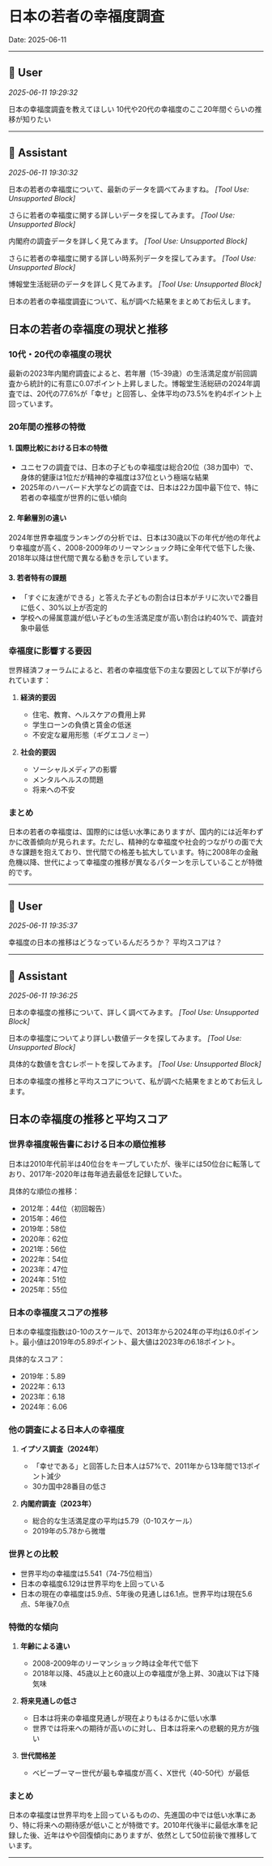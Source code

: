 # 日本の若者の幸福度調査

Date: 2025-06-11

---

## 👤 User
*2025-06-11 19:29:32*

日本の幸福度調査を教えてほしい 10代や20代の幸福度のここ20年間ぐらいの推移が知りたい

---

## 🤖 Assistant
*2025-06-11 19:30:32*

日本の若者の幸福度について、最新のデータを調べてみますね。
*[Tool Use: Unsupported Block]*

さらに若者の幸福度に関する詳しいデータを探してみます。
*[Tool Use: Unsupported Block]*

内閣府の調査データを詳しく見てみます。
*[Tool Use: Unsupported Block]*

さらに若者の幸福度に関する詳しい時系列データを探してみます。
*[Tool Use: Unsupported Block]*

博報堂生活総研のデータを詳しく見てみます。
*[Tool Use: Unsupported Block]*

日本の若者の幸福度調査について、私が調べた結果をまとめてお伝えします。

## 日本の若者の幸福度の現状と推移

### 10代・20代の幸福度の現状

最新の2023年内閣府調査によると、若年層（15-39歳）の生活満足度が前回調査から統計的に有意に0.07ポイント上昇しました。博報堂生活総研の2024年調査では、20代の77.6%が「幸せ」と回答し、全体平均の73.5%を約4ポイント上回っています。

### 20年間の推移の特徴

#### 1. 国際比較における日本の特徴
- ユニセフの調査では、日本の子どもの幸福度は総合20位（38カ国中）で、身体的健康は1位だが精神的幸福度は37位という極端な結果
- 2025年のハーバード大学などの調査では、日本は22カ国中最下位で、特に若者の幸福度が世界的に低い傾向

#### 2. 年齢層別の違い
2024年世界幸福度ランキングの分析では、日本は30歳以下の年代が他の年代より幸福度が高く、2008-2009年のリーマンショック時に全年代で低下した後、2018年以降は世代間で異なる動きを示しています。

#### 3. 若者特有の課題
- 「すぐに友達ができる」と答えた子どもの割合は日本がチリに次いで2番目に低く、30%以上が否定的
- 学校への帰属意識が低い子どもの生活満足度が高い割合は約40%で、調査対象中最低

### 幸福度に影響する要因

世界経済フォーラムによると、若者の幸福度低下の主な要因として以下が挙げられています：

1. **経済的要因**
   - 住宅、教育、ヘルスケアの費用上昇
   - 学生ローンの負債と賃金の低迷
   - 不安定な雇用形態（ギグエコノミー）

2. **社会的要因**
   - ソーシャルメディアの影響
   - メンタルヘルスの問題
   - 将来への不安

### まとめ

日本の若者の幸福度は、国際的には低い水準にありますが、国内的には近年わずかに改善傾向が見られます。ただし、精神的な幸福度や社会的つながりの面で大きな課題を抱えており、世代間での格差も拡大しています。特に2008年の金融危機以降、世代によって幸福度の推移が異なるパターンを示していることが特徴的です。

---

## 👤 User
*2025-06-11 19:35:37*

幸福度の日本の推移はどうなっているんだろうか？
平均スコアは？

---

## 🤖 Assistant
*2025-06-11 19:36:25*

日本の幸福度の推移について、詳しく調べてみます。
*[Tool Use: Unsupported Block]*

日本の幸福度についてより詳しい数値データを探してみます。
*[Tool Use: Unsupported Block]*

具体的な数値を含むレポートを探してみます。
*[Tool Use: Unsupported Block]*

日本の幸福度の推移と平均スコアについて、私が調べた結果をまとめてお伝えします。

## 日本の幸福度の推移と平均スコア

### 世界幸福度報告書における日本の順位推移

日本は2010年代前半は40位台をキープしていたが、後半には50位台に転落しており、2017年-2020年は毎年過去最低を記録していた。

具体的な順位の推移：
- 2012年：44位（初回報告）
- 2015年：46位
- 2019年：58位
- 2020年：62位
- 2021年：56位
- 2022年：54位
- 2023年：47位
- 2024年：51位
- 2025年：55位

### 日本の幸福度スコアの推移

日本の幸福度指数は0-10のスケールで、2013年から2024年の平均は6.0ポイント。最小値は2019年の5.89ポイント、最大値は2023年の6.18ポイント。

具体的なスコア：
- 2019年：5.89
- 2022年：6.13
- 2023年：6.18
- 2024年：6.06

### 他の調査による日本人の幸福度

1. **イプソス調査（2024年）**
   - 「幸せである」と回答した日本人は57%で、2011年から13年間で13ポイント減少
   - 30カ国中28番目の低さ

2. **内閣府調査（2023年）**
   - 総合的な生活満足度の平均は5.79（0-10スケール）
   - 2019年の5.78から微増

### 世界との比較

- 世界平均の幸福度は5.541（74-75位相当）
- 日本の幸福度6.129は世界平均を上回っている
- 日本の現在の幸福度は5.9点、5年後の見通しは6.1点。世界平均は現在5.6点、5年後7.0点

### 特徴的な傾向

1. **年齢による違い**
   - 2008-2009年のリーマンショック時は全年代で低下
   - 2018年以降、45歳以上と60歳以上の幸福度が急上昇、30歳以下は下降気味

2. **将来見通しの低さ**
   - 日本は将来の幸福度見通しが現在よりもはるかに低い水準
   - 世界では将来への期待が高いのに対し、日本は将来への悲観的見方が強い

3. **世代間格差**
   - ベビーブーマー世代が最も幸福度が高く、X世代（40-50代）が最低

### まとめ

日本の幸福度は世界平均を上回っているものの、先進国の中では低い水準にあり、特に将来への期待感が低いことが特徴です。2010年代後半に最低水準を記録した後、近年はやや回復傾向にありますが、依然として50位前後で推移しています。

---
